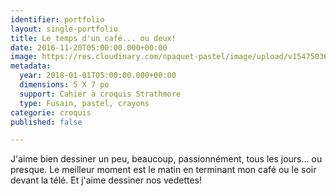 ```yaml
---
identifier: portfolio
layout: single-portfolio
title: Le temps d'un café... ou deux!
date: 2016-11-20T05:00:00.000+00:00
image: https://res.cloudinary.com/npaquet-pastel/image/upload/v1547503642/IMG_6458.jpg
metadata:
  year: 2018-01-01T05:00:00.000+00:00
  dimensions: 5 X 7 po
  support: Cahier à croquis Strathmore
  type: Fusain, pastel, crayons
categorie: croquis
published: false

---
```

J'aime bien dessiner un peu, beaucoup, passionnément, tous les jours... ou presque. Le meilleur moment est le matin en terminant mon café ou le soir devant la télé. Et j'aime dessiner nos vedettes!
